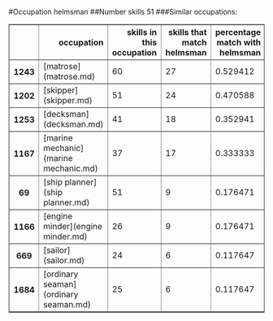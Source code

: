 #Occupation helmsman
##Number skills 51
###Similar occupations:
<table border="1" class="dataframe">
  <thead>
    <tr style="text-align: right;">
      <th></th>
      <th>occupation</th>
      <th>skills in this occupation</th>
      <th>skills that match helmsman</th>
      <th>percentage match with helmsman</th>
      <th>skills not in helmsman</th>
    </tr>
  </thead>
  <tbody>
    <tr>
      <th>1243</th>
      <td>[matrose](matrose.md)</td>
      <td>60</td>
      <td>27</td>
      <td>0.529412</td>
      <td>33</td>
    </tr>
    <tr>
      <th>1202</th>
      <td>[skipper](skipper.md)</td>
      <td>51</td>
      <td>24</td>
      <td>0.470588</td>
      <td>27</td>
    </tr>
    <tr>
      <th>1253</th>
      <td>[decksman](decksman.md)</td>
      <td>41</td>
      <td>18</td>
      <td>0.352941</td>
      <td>23</td>
    </tr>
    <tr>
      <th>1167</th>
      <td>[marine mechanic](marine mechanic.md)</td>
      <td>37</td>
      <td>17</td>
      <td>0.333333</td>
      <td>20</td>
    </tr>
    <tr>
      <th>69</th>
      <td>[ship planner](ship planner.md)</td>
      <td>51</td>
      <td>9</td>
      <td>0.176471</td>
      <td>42</td>
    </tr>
    <tr>
      <th>1166</th>
      <td>[engine minder](engine minder.md)</td>
      <td>26</td>
      <td>9</td>
      <td>0.176471</td>
      <td>17</td>
    </tr>
    <tr>
      <th>669</th>
      <td>[sailor](sailor.md)</td>
      <td>24</td>
      <td>6</td>
      <td>0.117647</td>
      <td>18</td>
    </tr>
    <tr>
      <th>1684</th>
      <td>[ordinary seaman](ordinary seaman.md)</td>
      <td>25</td>
      <td>6</td>
      <td>0.117647</td>
      <td>19</td>
    </tr>
  </tbody>
</table>

